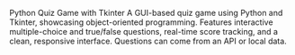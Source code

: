 Python Quiz Game with Tkinter
A GUI-based quiz game using Python and Tkinter, showcasing object-oriented programming. 
Features interactive multiple-choice and true/false questions, real-time score tracking, and a clean, responsive interface. 
Questions can come from an API or local data.

